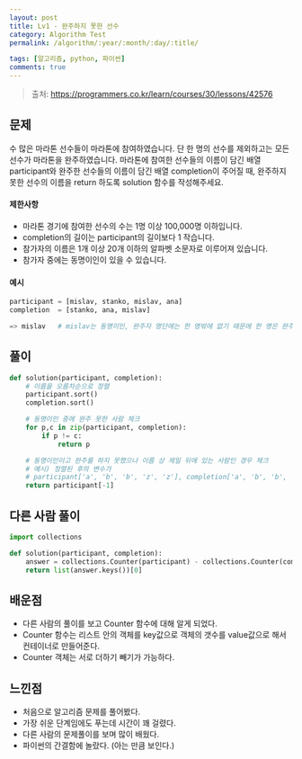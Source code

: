 ```yaml
---
layout: post
title: Lv1 - 완주하지 못한 선수
category: Algorithm Test
permalink: /algorithm/:year/:month/:day/:title/

tags: [알고리즘, python, 파이썬]
comments: true
---
```

> 출처: https://programmers.co.kr/learn/courses/30/lessons/42576

## 문제
수 많은 마라톤 선수들이 마라톤에 참여하였습니다. 단 한 명의 선수를 제외하고는 모든 선수가 마라톤을 완주하였습니다.
마라톤에 참여한 선수들의 이름이 담긴 배열 participant와 완주한 선수들의 이름이 담긴 배열 completion이 주어질 때, 완주하지 못한 선수의 이름을 return 하도록 solution 함수를 작성해주세요.

#### 제한사항
- 마라톤 경기에 참여한 선수의 수는 1명 이상 100,000명 이하입니다.
- completion의 길이는 participant의 길이보다 1 작습니다.
- 참가자의 이름은 1개 이상 20개 이하의 알파벳 소문자로 이루어져 있습니다.
- 참가자 중에는 동명이인이 있을 수 있습니다.

#### 예시
```python
participant = [mislav, stanko, mislav, ana]
completion	= [stanko, ana, mislav]

=> mislav   # mislav는 동명이인, 완주자 명단에는 한 명밖에 없기 때문에 한 명은 완주하지 못함.
```

## 풀이
```python
def solution(participant, completion):
    # 이름을 오름차순으로 정렬
    participant.sort()
    completion.sort()

    # 동명이인 중에 완주 못한 사람 체크
    for p,c in zip(participant, completion):
        if p != c:
            return p

    # 동명이인이고 완주를 하지 못했으나 이름 상 제일 뒤에 있는 사람인 경우 체크
    # 예시) 정렬된 후의 변수가 
    # participant['a', 'b', 'b', 'z', 'z'], completion['a', 'b', 'b', 'z'] 인 경우
    return participant[-1]
```

## 다른 사람 풀이
```python
import collections

def solution(participant, completion):
    answer = collections.Counter(participant) - collections.Counter(completion)
    return list(answer.keys())[0]
```


## 배운점
- 다른 사람의 풀이를 보고 Counter 함수에 대해 알게 되었다.
- Counter 함수는 리스트 안의 객체를 key값으로 객체의 갯수를 value값으로 해서 컨테이너로 만들어준다.
- Counter 객체는 서로 더하기 빼기가 가능하다.

## 느낀점
- 처음으로 알고리즘 문제를 풀어봤다.
- 가장 쉬운 단계임에도 푸는데 시간이 꽤 걸렸다.
- 다른 사람의 문제풀이를 보며 많이 배웠다.
- 파이썬의 간결함에 놀랐다. (아는 만큼 보인다.)

